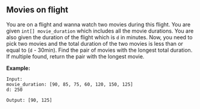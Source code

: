 Movies on flight
-------------------------------

You are on a flight and wanna watch two movies during this flight. You are given `int[] movie_duration` which includes all the movie durations.
You are also given the duration of the flight which is `d` in minutes.
Now, you need to pick two movies and the total duration of the two movies is less than or equal to (`d` - 30min).
Find the pair of movies with the longest total duration. If multiple found, return the pair with the longest movie.


**Example:**
```
Input: 
movie_duration: [90, 85, 75, 60, 120, 150, 125]
d: 250
 
Output: [90, 125] 
```

